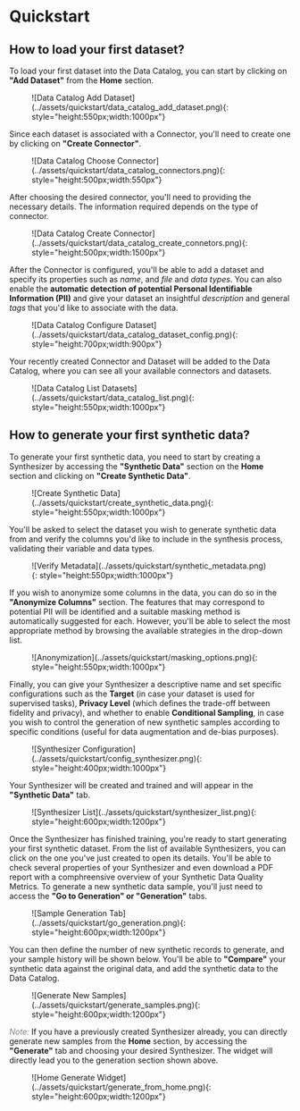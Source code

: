 # Quickstart


## How to load your first dataset?
To load your first dataset into the Data Catalog, you can start by clicking on **"Add Dataset"** from the **Home** section.

<figure markdown>
![Data Catalog Add Dataset](../assets/quickstart/data_catalog_add_dataset.png){: style="height:550px;width:1000px"}
</figure>

Since each dataset is associated with a Connector, you'll need to create one by clicking on **"Create Connector"**.

<figure markdown>
![Data Catalog Choose Connector](../assets/quickstart/data_catalog_connectors.png){: style="height:500px;width:550px"}
</figure>

After choosing the desired connector, you'll need to providing the necessary details. The information required depends on the type of connector.

<figure markdown>
![Data Catalog Create Connector](../assets/quickstart/data_catalog_create_connetors.png){: style="height:500px;width:1500px"}
</figure>

After the Connector is configured, you'll be able to add a dataset and specify its properties such as *name*, and *file* and *data types*. You can also enable the **automatic detection of potential Personal Identifiable Information (PII)** and give your dataset an insightful *description* and general *tags* that you'd like to associate with the data.

<figure markdown>
![Data Catalog Configure Dataset](../assets/quickstart/data_catalog_dataset_config.png){: style="height:700px;width:900px"}
</figure>

Your recently created Connector and Dataset will be added to the Data Catalog, where you can see all your available connectors and datasets.

<figure markdown>
![Data Catalog List Datasets](../assets/quickstart/data_catalog_list.png){: style="height:550px;width:1000px"}
</figure>

## How to generate your first synthetic data?

To generate your first synthetic data, you need to start by creating a Synthesizer by accessing the **"Synthetic Data"** section on the **Home** section and clicking on **"Create Synthetic Data"**.

<figure markdown>
![Create Synthetic Data](../assets/quickstart/create_synthetic_data.png){: style="height:550px;width:1000px"}
</figure>

You'll be asked to select the dataset you wish to generate synthetic data from and verify the columns you'd like to include in the synthesis process, validating their variable and data types.

<figure markdown>
![Verify Metadata](../assets/quickstart/synthetic_metadata.png){: style="height:550px;width:1000px"}
</figure>

If you wish to anonymize some columns in the data, you can do so in the **"Anonymize Columns"** section. The features that may correspond to potential PII will be identified and a suitable masking method is automatically suggested for each. However, you'll be able to select the most appropriate method by browsing the available strategies in the drop-down list.

<figure markdown>
![Anonymization](../assets/quickstart/masking_options.png){: style="height:550px;width:1000px"}
</figure>

Finally, you can give your Synthesizer a descriptive name and set specific configurations such as the **Target** (in case your dataset is used for supervised tasks), **Privacy Level** (which defines the trade-off between fidelity and privacy), and whether to enable **Conditional Sampling**, in case you wish to control the generation of new synthetic samples according to specific conditions (useful for data augmentation and de-bias purposes).

<figure markdown>
![Synthesizer Configuration](../assets/quickstart/config_synthesizer.png){: style="height:400px;width:1000px"}
</figure>

Your Synthesizer will be created and trained and will appear in the **"Synthetic Data"** tab.

<figure markdown>
![Synthesizer List](../assets/quickstart/synthesizer_list.png){: style="height:600px;width:1200px"}
</figure>

Once the Synthesizer has finished training, you're ready to start generating your first synthetic dataset. From the list of available Synthesizers, you can click on the one you've just created to open its details. You'll be able to check several properties of your Synthesizer and even download a PDF report with a comphreensive overview of your Synthetic Data Quality Metrics. To generate a new synthetic data sample, you'll just need to access the **"Go to Generation" or "Generation"** tabs.

<figure markdown>
![Sample Generation Tab](../assets/quickstart/go_generation.png){: style="height:600px;width:1200px"}
</figure>

You can then define the number of new synthetic records to generate, and your sample history will be shown below. You'll be able to **"Compare"** your synthetic data against the original data, and add the synthetic data to the Data Catalog.

<figure markdown>
![Generate New Samples](../assets/quickstart/generate_samples.png){: style="height:600px;width:1200px"}
</figure>

<span style="color:grey">*Note:*</span>
If you have a previously created Synthesizer already, you can directly generate new samples from the **Home** section, by accessing the **"Generate"** tab and choosing your desired Synthesizer. The widget will directly lead you to the generation section shown above.

<figure markdown>
![Home Generate Widget](../assets/quickstart/generate_from_home.png){: style="height:600px;width:1200px"}
</figure>
